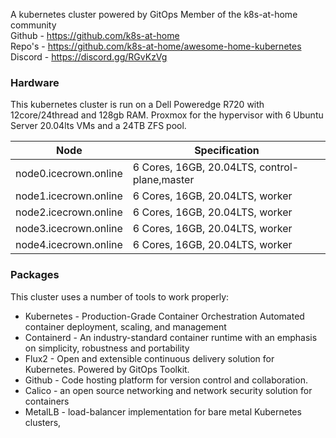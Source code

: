 [logo]: https://raw.githubusercontent.com/fobiat/k8s-gitops/main/clusters/include/img/logo.png "kubernetes"
A kubernetes cluster powered by GitOps
Member of the k8s-at-home community  
Github - https://github.com/k8s-at-home  
Repo's - https://github.com/k8s-at-home/awesome-home-kubernetes  
Discord - https://discord.gg/RGvKzVg


### Hardware
This kubernetes cluster is run on a Dell Poweredge R720 with 12core/24thread and 128gb RAM. Proxmox for the hypervisor with 6 Ubuntu Server 20.04lts VMs and a 24TB ZFS pool.

| Node | Specification |
| ------ | ------ |
| node0.icecrown.online | 6 Cores, 16GB, 20.04LTS, control-plane,master |
| node1.icecrown.online | 6 Cores, 16GB, 20.04LTS, worker |
| node2.icecrown.online | 6 Cores, 16GB, 20.04LTS, worker |
| node3.icecrown.online | 6 Cores, 16GB, 20.04LTS, worker |
| node4.icecrown.online | 6 Cores, 16GB, 20.04LTS, worker |


### Packages

This cluster uses a number of tools to work properly:

* Kubernetes - Production-Grade Container Orchestration
Automated container deployment, scaling, and management
* Containerd - An industry-standard container runtime with an emphasis on simplicity, robustness and portability
* Flux2 - Open and extensible continuous delivery solution for Kubernetes. Powered by GitOps Toolkit.
* Github - Code hosting platform for version control and collaboration.
* Calico - an open source networking and network security solution for containers
* MetalLB - load-balancer implementation for bare metal Kubernetes clusters,
